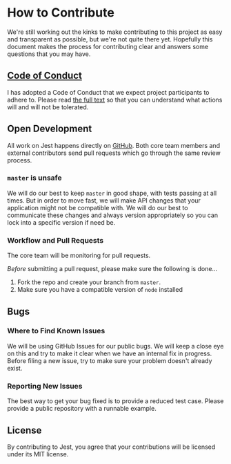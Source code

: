 # How to Contribute

 We're still working out the kinks to make contributing to this project as easy and transparent as possible, but we're not quite there yet. Hopefully this document makes the process for contributing clear and answers some questions that you may have.

## [Code of Conduct](./code-of-conduct.md)

I has adopted a Code of Conduct that we expect project participants to adhere to. Please read [the full text](./code-of-conduct.md) so that you can understand what actions will and will not be tolerated.

## Open Development

All work on Jest happens directly on [GitHub](/). Both core team members and external contributors send pull requests which go through the same review process.

### `master` is unsafe

We will do our best to keep `master` in good shape, with tests passing at all times. But in order to move fast, we will make API changes that your application might not be compatible with. We will do our best to communicate these changes and always version appropriately so you can lock into a specific version if need be.

### Workflow and Pull Requests

The core team will be monitoring for pull requests.  

_Before_ submitting a pull request, please make sure the following is done…

1.  Fork the repo and create your branch from `master`.
2.  Make sure you have a compatible version of `node` installed


## Bugs

### Where to Find Known Issues

We will be using GitHub Issues for our public bugs. We will keep a close eye on this and try to make it clear when we have an internal fix in progress. Before filing a new issue, try to make sure your problem doesn't already exist.

### Reporting New Issues

The best way to get your bug fixed is to provide a reduced test case. Please provide a public repository with a runnable example.



## License

By contributing to Jest, you agree that your contributions will be licensed under its MIT license.
